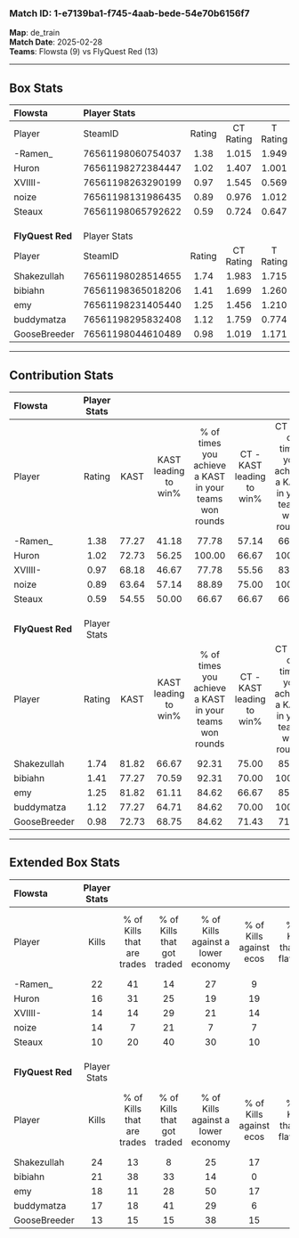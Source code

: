### Match ID: 1-e7139ba1-f745-4aab-bede-54e70b6156f7  
**Map**: de_train  
**Match Date**: 2025-02-28  
**Teams**: Flowsta (9) vs FlyQuest Red (13)  

---  

## Box Stats  

| **Flowsta**      | Player Stats      |        |           |          |       |       |       |         |        |      |     |
| :- | :- | :-: | :-: | :-: | :-: | :-: | :-: | :-: | :-: | :-: | :-: |
| Player           | SteamID           | Rating | CT Rating | T Rating | KAST  |  ADR  | Kills | Assists | Deaths | K/D  | HS% |
| -Ramen_          | 76561198060754037 |  1.38  |   1.015   |  1.949   | 77.27 | 97.8  |  22   |    4    |   18   | 1.22 | 63  |
| Huron            | 76561198272384447 |  1.02  |   1.407   |  1.001   | 72.73 | 73.4  |  16   |    5    |   19   | 0.84 | 25  |
| XVIIII-          | 76561198263290199 |  0.97  |   1.545   |  0.569   | 68.18 | 88.7  |  14   |    8    |   19   | 0.74 | 50  |
| noize            | 76561198131986435 |  0.89  |   0.976   |  1.012   | 63.64 | 64.6  |  14   |    4    |   17   | 0.82 | 42  |
| Steaux           | 76561198065792622 |  0.59  |   0.724   |  0.647   | 54.55 | 60.2  |  10   |    7    |   20   | 0.50 | 50  |
|                  |                   |        |           |          |       |       |       |         |        |      |     |
|                  |                   |        |           |          |       |       |       |         |        |      |     |
|                  |                   |        |           |          |       |       |       |         |        |      |     |
| **FlyQuest Red** | Player Stats      |        |           |          |       |       |       |         |        |      |     |
| Player           | SteamID           | Rating | CT Rating | T Rating | KAST  |  ADR  | Kills | Assists | Deaths | K/D  | HS% |
| Shakezullah      | 76561198028514655 |  1.74  |   1.983   |  1.715   | 81.82 | 102.8 |  24   |    6    |   9    | 2.67 | 66  |
| bibiahn          | 76561198365018206 |  1.41  |   1.699   |  1.260   | 77.27 | 100.4 |  21   |    6    |   16   | 1.31 | 28  |
| emy              | 76561198231405440 |  1.25  |   1.456   |  1.210   | 81.82 | 82.4  |  18   |    7    |   17   | 1.06 | 33  |
| buddymatza       | 76561198295832408 |  1.12  |   1.759   |  0.774   | 77.27 | 71.8  |  17   |    3    |   17   | 1.00 | 64  |
| GooseBreeder     | 76561198044610489 |  0.98  |   1.019   |  1.171   | 72.73 | 73.6  |  13   |   12    |   17   | 0.76 | 46  |
---  

## Contribution Stats  

| **Flowsta**      | Player Stats |       |                      |                                                        |                           |                                                             |                          |                                                            |
| :- | :-: | :-: | :-: | :-: | :-: | :-: | :-: | :-: |
| Player           |    Rating    | KAST  | KAST leading to win% | % of times you achieve a KAST in your teams won rounds | CT - KAST leading to win% | CT - % of times you achieve a KAST in your teams won rounds | T - KAST leading to win% | T - % of times you achieve a KAST in your teams won rounds |
| -Ramen_          |     1.38     | 77.27 |        41.18         |                         77.78                          |           57.14           |                            66.67                            |          30.00           |                           100.00                           |
| Huron            |     1.02     | 72.73 |        56.25         |                         100.00                         |           66.67           |                           100.00                            |          42.86           |                           100.00                           |
| XVIIII-          |     0.97     | 68.18 |        46.67         |                         77.78                          |           55.56           |                            83.33                            |          33.33           |                           66.67                            |
| noize            |     0.89     | 63.64 |        57.14         |                         88.89                          |           75.00           |                           100.00                            |          33.33           |                           66.67                            |
| Steaux           |     0.59     | 54.55 |        50.00         |                         66.67                          |           66.67           |                            66.67                            |          33.33           |                           66.67                            |
|                  |              |       |                      |                                                        |                           |                                                             |                          |                                                            |
|                  |              |       |                      |                                                        |                           |                                                             |                          |                                                            |
|                  |              |       |                      |                                                        |                           |                                                             |                          |                                                            |
| **FlyQuest Red** | Player Stats |       |                      |                                                        |                           |                                                             |                          |                                                            |
| Player           |    Rating    | KAST  | KAST leading to win% | % of times you achieve a KAST in your teams won rounds | CT - KAST leading to win% | CT - % of times you achieve a KAST in your teams won rounds | T - KAST leading to win% | T - % of times you achieve a KAST in your teams won rounds |
| Shakezullah      |     1.74     | 81.82 |        66.67         |                         92.31                          |           75.00           |                            85.71                            |          60.00           |                           100.00                           |
| bibiahn          |     1.41     | 77.27 |        70.59         |                         92.31                          |           70.00           |                           100.00                            |          71.43           |                           83.33                            |
| emy              |     1.25     | 81.82 |        61.11         |                         84.62                          |           66.67           |                            85.71                            |          55.56           |                           83.33                            |
| buddymatza       |     1.12     | 77.27 |        64.71         |                         84.62                          |           70.00           |                           100.00                            |          57.14           |                           66.67                            |
| GooseBreeder     |     0.98     | 72.73 |        68.75         |                         84.62                          |           71.43           |                            71.43                            |          66.67           |                           100.00                           |
---  

## Extended Box Stats  

| **Flowsta**      | Player Stats |                            |                            |                                    |                         |                              |                                 |        |                             |                                     |                          |                               |                            |
| :- | :-: | :-: | :-: | :-: | :-: | :-: | :-: | :-: | :-: | :-: | :-: | :-: | :-: |
| Player           |    Kills     | % of Kills that are trades | % of Kills that got traded | % of Kills against a lower economy | % of Kills against ecos | % of Kills that are flawless | % of Kills that are close duels | Deaths | % of Deaths that get traded | % of Deaths against a lower economy | % of Deaths against ecos | % of Deaths that are flawless | % of Deaths that are close |
| -Ramen_          |      22      |             41             |             14             |                 27                 |            9            |              55              |                0                |   18   |             11              |                 11                  |            0             |              83               |             0              |
| Huron            |      16      |             31             |             25             |                 19                 |           19            |              69              |                6                |   19   |             42              |                 16                  |            5             |              53               |             16             |
| XVIIII-          |      14      |             14             |             29             |                 21                 |           14            |              64              |                7                |   19   |             26              |                 16                  |            5             |              53               |             16             |
| noize            |      14      |             7              |             21             |                 7                  |            7            |              64              |                0                |   17   |             24              |                 12                  |            0             |              76               |             12             |
| Steaux           |      10      |             20             |             40             |                 30                 |           10            |              60              |               10                |   20   |             20              |                 20                  |            10            |              60               |             10             |
|                  |              |                            |                            |                                    |                         |                              |                                 |        |                             |                                     |                          |                               |                            |
|                  |              |                            |                            |                                    |                         |                              |                                 |        |                             |                                     |                          |                               |                            |
|                  |              |                            |                            |                                    |                         |                              |                                 |        |                             |                                     |                          |                               |                            |
| **FlyQuest Red** | Player Stats |                            |                            |                                    |                         |                              |                                 |        |                             |                                     |                          |                               |                            |
| Player           |    Kills     | % of Kills that are trades | % of Kills that got traded | % of Kills against a lower economy | % of Kills against ecos | % of Kills that are flawless | % of Kills that are close duels | Deaths | % of Deaths that get traded | % of Deaths against a lower economy | % of Deaths against ecos | % of Deaths that are flawless | % of Deaths that are close |
| Shakezullah      |      24      |             13             |             8              |                 25                 |           17            |              83              |                4                |   9    |             44              |                 33                  |            11            |              44               |             0              |
| bibiahn          |      21      |             38             |             33             |                 14                 |            0            |              48              |               14                |   16   |             13              |                 19                  |            6             |              63               |             6              |
| emy              |      18      |             11             |             28             |                 50                 |           17            |              72              |               11                |   17   |             18              |                 18                  |            0             |              76               |             6              |
| buddymatza       |      17      |             18             |             41             |                 29                 |            6            |              53              |               18                |   17   |             24              |                 12                  |            0             |              76               |             0              |
| GooseBreeder     |      13      |             15             |             15             |                 38                 |           15            |              62              |                8                |   17   |             29              |                 18                  |            0             |              41               |             6              |
